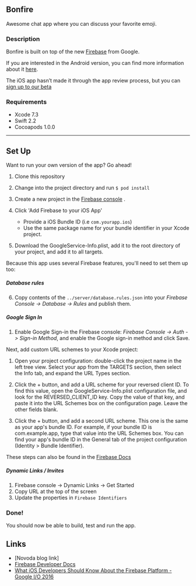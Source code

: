 ## Bonfire

Awesome chat app where you can discuss your favorite emoji.

### Description

Bonfire is built on top of the new [Firebase](https://firebase.google.com/) from Google.

If you are interested in the Android version, you can find more information about it [here](/android).

The iOS app hasn’t made it through the app review process, but you can [sign up to our beta](https://docs.google.com/forms/d/1UGU1w4QohXgyFKFN1panr_2r1R5FxVEPGfJ-uNtEoPE/viewform)

### Requirements
* Xcode 7.3
* Swift 2.2
* Cocoapods 1.0.0


----

## Set Up
Want to run your own version of the app? Go ahead!

1. Clone this repository
2. Change into the project directory and run
`$ pod install`

3. Create a new project in the [Firebase console](https://console.firebase.google.com/) .
4. Click 'Add Firebase to your iOS App'
    * Provide a iOS Bundle ID (i.e `com.yourapp.ios`)
    * Use the same package name for your bundle identifier in your Xcode project.

5. Download the GoogleService-Info.plist, add it to the root directory of your project, and add it to all targets.


Because this app uses several Firebase features, you'll need to set them up too:

##### Database rules
6. Copy contents of the `../server/database.rules.json` into your *Firebase Console -> Database -> Rules* and publish them.

##### Google Sign In
1. Enable Google Sign-in the Firebase console: *Firebase Console -> Auth -> Sign-in Method*, and enable the Google sign-in method and click Save.

Next, add custom URL schemes to your Xcode project:

1. Open your project configuration: double-click the project name in the left tree view. Select your app from the TARGETS section, then select the Info tab, and expand the URL Types section.

2. Click the + button, and add a URL scheme for your reversed client ID. To find this value, open the GoogleService-Info.plist configuration file, and look for the REVERSED_CLIENT_ID key. Copy the value of that key, and paste it into the URL Schemes box on the configuration page. Leave the other fields blank.

3. Click the + button, and add a second URL scheme. This one is the same as your app's bundle ID. For example, if your bundle ID is com.example.app, type that value into the URL Schemes box. You can find your app's bundle ID in the General tab of the project configuration (Identity > Bundle Identifier).

  These steps can also be found in the [Firebase Docs](https://firebase.google.com/docs/auth/ios/google-signin#2_implement_google_sign-in)


##### Dynamic Links / Invites

1. Firebase console -> Dynamic Links -> Get Started
2. Copy URL at the top of the screen
3. Update the properties in `Firebase Identifiers`


### Done!

You should now be able to build, test and run the app.

## Links

* [Novoda blog link]
* [Firebase Developer Docs](https://firebase.google.com/docs/)
* [What iOS Developers Should Know About the Firebase Platform - Google I/O 2016](https://www.youtube.com/watch?v=L2LZKxdzY3g)
